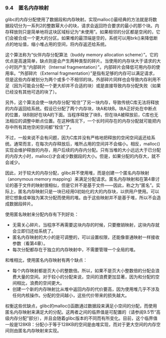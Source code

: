 ### 9.4　匿名内存映射

glibc的内存分配使用了数据段和内存映射。实现malloc()最经典的方法就是将数据段切分为一系列2的整数幂大小的块，请求会返回符合要求的最小的那个块。内存释放则只是简单地将这块区域标记为“未使用”。如果相邻的分区都是空闲的，它们会被合成一个更大的分区。如果堆的最顶端是空的，系统可以用brk()来降低断点的地址值，缩小堆占用的空间，将内存返还给系统。

这个算法称为“伙伴内存分配算法（buddy memory allocation scheme）”。它的优点是高速简单，缺点则是会产生两种类型的碎片。当使用的内存块大于请求的大小时则产生“内部碎片（Internal fragmentation）”。内部碎片会降低可用内存的使用率。“外部碎片（External fragmentation）”是指有足够的内存可以满足请求，但是这些内存被划分为两个或多个不相邻的块。外部碎片同样也会导致内存利用不足（因为可能会分配一个更大却并不合适的块）或是直接导致内存分配失败（如果已经没有其他可选的块了）。

另外，这个算法会使一块内存分配“栓住”了另一块内存，导致传统C库无法将释放的内存返回给系统。假设已分配了两个内存块，块A和块B。块A正好处在中断点的位置，块B刚好在块A的下面。当程序释放了块B，但在块A被释放前，C库也无法相应的调整中断点位置。在这种情况下，一个长时间存在的内存分配就可能把内存中所有其他空闲空间都“栓住”了。

不过，一般来说不会有问题，因为C库并没有严格地把释放的空闲空间返还给系统。通常而言，在每次内存释放后，堆所占用的空间并不会缩小。相反，malloc()实现会维护释放的内存，用户后续的内存内分配。只有当堆的大小远远大于已分配的内存大小时，malloc()才会减少数据段的大小。但是，如果分配的内存大，就不会减少。

因此，对于较大的内存分配，glibc并不使用堆，而是创建一个匿名内存映射（anonymous memory mapping）来满足分配请求。匿名内存映射和在第4章讨论的基于文件的映射很相似，但是它并不是基于文件——因此，称之为“匿名”。实际上，匿名内存映射只是一块已经用0初始化的大的内存块，以供用户使用。可以把它想象成单独为某次分配而使用的堆。由于这些映射并不是基于堆，所以不会造成数据段碎片。

使用匿名映射来分配内存有下列好处：

+ 无需关心碎片。当程序不再需要这块内存的时候，只要撤销映射，这块内存就会立即归还给系统了。
+ 匿名内存映射的大小的是可调整的，可以设置权限，还能像普通映射一样接收参数（看第4章）。
+ 每次分配都存在于独立的内存映射中，不需要管理一个全局的堆。

和堆相比，使用匿名内存映射有两个缺点：

+ 每个内存映射都是页大小的整数倍。所以，如果不是页大小整数倍的分配会浪费大量的空间。对于较小的分配来说，空间的浪费更加显著，因为和分配的空间相比，浪费的空间更大。
+ 创建一个新的内存映射比从堆中返回内存的代价要高，因为使用堆几乎不涉及任何内核操作。分配的空间越小，这些代价带来的损失越大。

权衡这些优缺点，glibc的malloc()函数通过数据段来满足小空间的分配，而使用匿名内存映射来满足大的分配。这两者之间的临界值是可配置的（请参阅9.5节“高级内存分配”部分），并且会随着glibc版本的不同而有所变化。目前，这个临界值一般是128KB：分配小于等于128KB的空间是由堆实现，而对于更大空间的内存空间则由匿名内存映射来实现。

